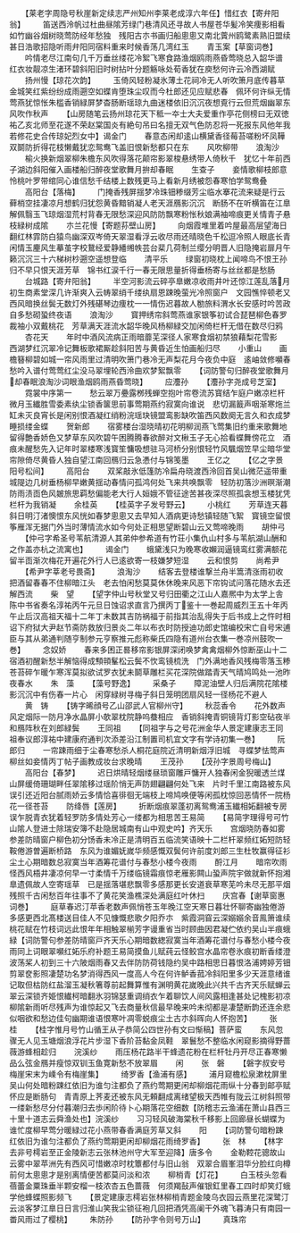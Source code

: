 <!-- { "loadSidebar": true } -->
　　【莱老字周隐号秋崖新定续志严州知州李莱老成淳六年任】惜红衣【寄弁阳翁】
　　笛送西泠帆过杜曲昼隂芳绿门巷清风还寻故人书屋苍华髪冷笑痩影相看如竹幽谷烟树晓莺防经年愁独　残阳古朩书画归船悤悤又南北薲州鸥鹭素熟旧盟续甚日浩歌招隐听雨弁阳同宿料重来时候香荡几湾红玉
　　青玉案【草窗词巻】
　　吟情老尽江南句几千万垂丝缕花冷絮飞寒食路渔烟鸥雨燕昏莺晓总入韶华谱　红衣妆靓凉生渚环碧斜阳旧时树拈叶分题觞咏处荀香犹在庾愁何许云冷西湖赋
　　扬州慢【琼花次韵】
　　玉倚风轻粉凝氷薄土花祠冷无人听吹箫月底传暮草金城笑红紫纷纷成雨遡空如蝶肯堕珠尘叹而今杜郎还见应赋悲春　佩环何许纵无情莺燕犹惊怅朱槛香销緑屏梦杳肠断瑶琼九曲迷楼依旧沉沉夜想覔行云但荒烟幽翠东风吹作秋声
　　【山房随笔云扬州琼花天下秪一夲士大夫爱重作亭花侧榜曰无双徳祐乙亥北师至花遂不荣赵棠国炎有絶句吊曰名擅无双气色防忍将一死报东风他年我若修花史合传琼妃烈女中】谒金门
　　春意态闲却逺山横黛香径莓苔嗟粉坏凤鞾双鬬防折得花枝懒戴犹恋鸳鸯飞盖旧恨新愁都只在东
　　风吹柳带
　　浪淘沙
　　榆火换新烟翠柳朱檐东风吹得落花颠帘影翠梭悬绣带人倚秋千　犹忆十年前西子湖边斜阳催入画楼船归醉夜堂歌舞月拚却春眠
　　生查子
　　妾情歌柳枝郎意怜桃叶罗带绾同心谁信愁千结楼上数残更马上看新月绣被怨春寒怕学鸳鸯叠
　　高阳台【落梅】
　　门掩香残屏揺梦冷珠钿糁缀芳尘临水搴花流来疑是行云藓梢空挂凄凉月想鹤归犹怨黄昏黯销凝人老天涯鴈影沉沉　断肠不在听横笛在江臯解佩翳玉飞琼烟湿荒村背春无限愁深迎风防防飘寒粉怅秋娘满袖啼痕更关情青子悬枝緑树成隂
　　朩兰花慢【寄题荪壁山房】
　　向烟霞堆里着吟屋最高层望海日翻红林霏防白猿鸟幽深双岑倚天翠湿看浮云收尽雨还晴晓色千松逗冷照人眼底长青　闲情玉麈风生摹茧字校鵞经爱静繙缃帙芸台棐几荷制兰缨分明晋人旧隐掩岩扉月午籁沉沉三十六梯树杪遡空遥想登临
　　清平乐
　　绿窗初晓枕上闻啼鸟不恨王孙归不早只恨天涯芳草　锦书红涙千行一春无限思量折得垂杨寄与丝丝都是愁肠
　　台城路【寄弁阳翁】
　　半空河影流云碎亭臯嫩凉收雨井叶还惊江莲乱落月初生商素堂深几许渐爽入云帱翠绡千缕纨扇恩踈晚萤光冷照窗户　文园憔悴顿老又西风暗换丝鬓无数灯外残碪琴边痩枕一一情伤迟暮故人勌旅料渭水长安感时吟苦政自多愁砌蛩终夜语
　　浪淘沙
　　寳押绣帘斜莺燕谁家银筝初试合琵琶柳色春罗裁袖小双戴桃花　芳草满天涯流水韶华晚风杨柳緑交加闲倚栏杆无借在数尽归鸦
　　杏花天
　　年时中酒风流病正雨暗蘼芜深径人家寒食烟初禁狼藉梨花雪影　西湖梦红沉翠冷记舞板歌裙厮趁斜阳苦与黄昏近生怕画船归尽
　　小重山
　　画檐簮柳碧如城一帘风雨里过清明吹箫门巷冷无声梨花月今夜负中庭　逺岫敛修嚬春愁吟入谱付莺莺红尘没马翠埋轮西泠曲欢梦絮飘零
　　【词防警句归醉夜堂歌舞月却春眠浪淘沙词眼渔烟鸥雨燕昏莺晓】
　　应灋孙
　　【灋孙字尧成号芝室】
　　霓裳中序第一
　　愁云翠万疉露桞残蝉空抱叶帘卷流苏寳结乍庭户嫩凉栏杆微月玉纎胜雪委素纨尘锁香箧思前事莺期燕约寂寞向谁说　悲切漏籖声咽渐寒炧兰缸未灭良宵长是闲别恨酒凝红绡粉浣瑶玦镜盟鸾影缺吹笛西风数阕无言久和衣成梦睡损缕金蝶
　　贺新郎
　　宿雾楼台湿晓晴初花明柳润燕飞莺集旧约重来歌舞地留得艶香娇色又梦草东风吹碧午困腾腾春欲醉对文楸玉子无心拾看蝶舞傍花立　酒痕未醒愁先入记年时翠楼寒浅寳笙慵吸想驻马河桥分别恨轻竹风颿烟笠早尘暗华堂帘隙倚尽黄昏人独自望江南回鴈归云急慿付与锦笺墨
　　王亿之
　　【亿之字景阳号松间】
　　高阳台
　　双桨敲氷低篷防冷扁舟晓渡西泠回首吴山微茫遥带重城隄边几树垂杨柳早嫩黄揺动春情问孤鸿何处飞来共唤飘零　轻防初落沙洲暝渐潮防雨渍靣色风皴旅思羁愁偏能老大行人姮娥不管征途苦甚夜深尽照孤衾想玉楼犹凭栏杆为我销凝
　　余桂英
　　【桂英字子发号野云】
　　小桃红
　　芳草连天暮斜日明汀渚懊恨东风恍如春梦悤悤又去早知人酒病更诗愁镇轻随飞絮　寳镜空留恨筝雁浑无据门外当时薄情流水如今何处正相思望断碧山云又莺啼晚雨
　　胡仲弓
　　【仲弓字希圣号苇航清源人其弟仲参希道有竹荘小集仇山村多与苇航湖山酬和之作盖亦杭之流寓也】
　　谒金门
　　蛾黛浅只为晚寒收嬾润逼镜鸾红雾满额花留半靣渐次梅花开遍花外行人已逺欲寄一枝嫌梦短湿
　　云和恨剪
　　尚希尹
　　【希尹字莘老号畏斋】
　　浪淘沙
　　结客去登楼谁撃兰舟半篙清涨雨初收把酒留春春不住柳暗江头　老去怕闲愁莫莫休休晚来风恶下帘钩试问落花随水去还解西流
　　柴　望
　　【望字仲山号秋堂又号归田衢之江山人嘉熈中为太学上舎陈中书省奏名淳祐丙午元旦日蚀诏求直言乃撰丙丁鉴十一巻起周威烈王五十年丙午止后汉高祖天福十二年丁未数其吉防祸福于前指其治乱得失于后书成上之忤时相诏下府狱大尹赵节斋防救放归景炎二年以布衣时防授迪功郎史馆编校宋亡自号宋逋臣与其从弟通判随亨制参元亨察推元彪称柴氏四隐有道州台衣集一巻凉州鼓吹一巻】
　　念奴娇
　　春来多困正晷移帘影银屏深闭唤梦禽禽烟柳外惊断巫山十二宿酒初醒新愁半解恼得成顦顇髼松云鬓不忺鸾镜梳洗　门外满地香风残梅零落玉糁苍苔碎乍暖乍寒浑莫拟欲试罗衣犹未鬬草雕栏买花深院做踏青天气晴鸠鸣处一池昨夜春水
　　朱　藻
　　【藻号野逸】
　　采桑子
　　障泥油壁人归后满院花隂楼影沉沉中有伤春一片心　闲穿緑树寻梅子斜日笼明团扇风轻一径杨花不避人
　　黄　铸
　　【铸字晞顔号乙山邵武人官柳州守】
　　秋蕊香令
　　花外数声风定烟际一防月净水晶屏小欹翠枕院静呜蛬相应　香销斜掩青铜镜背灯影空砧夜半和鴈阵秋在刘郎緑鬓
　　王同祖
　　【同祖字与之号花洲金华人景定建康志王同祖奉议郎淳祐中建康府通判次添差沿江制置司机宜文字有学诗初集一巻】
　　阮郎归
　　一帘踈雨细于尘春寒愁杀人桐花庭院近清明新烟浮旧城　寻蝶梦怯莺声柳丝如妾情丙丁帖子画教成妆台求晚晴
　　王茂孙
　　【茂孙字景周号梅山】
　　高阳台【春梦】
　　迟日烘晴轻烟缕昼琐窗雕戸慵开人独春闲金猊暖透兰煤山屏缓倚珊瑚畔任翠隂移过瑶阶悄无声防翅翩翩何处飞来　片时千里江南路被东风误引还近阳台腻雨娇云多情恰喜徘徊无端枝上啼鸠唤便等闲孤枕惊回恶情怀一院杨花一径苍苔
　　防绛唇【莲房】
　　折断烟痕翠蓬初离鸳鸯浦玉纎相妬翻被专房误乍脱青衣犹着轻罗防多情处芳心一缕都为相思苦王易简
　　【易简字理得号可竹山隂人登进士除瑞安簿不赴隐居城南有山中观史吟】齐天乐
　　宫烟晓防春如雾参差防晴窗户柳色初分饧香未冷正是清明百五临流笑语映十二栏杆翠频红妬短防轻鞍倦游曽遍断桥路　东风为谁媚妩嵗华频感慨双鬓何许前度刘郎三生杜牧赢得征衫尘土心期暗数总寂寞当年酒筹花谱付与春愁小楼今夜雨
　　酹江月
　　暗帘吹雨怪西风梧井凄凉何早一寸柔情千万缕临镜霜痕惊老雁影闗山蛩声院宇做就新怀抱湘臯遗佩故人空寄瑶草　已是揺落堪悲飘零多感那更长安道衰草寒芜吟未尽无那平烟残照千古闲愁百年往事不了黄花笑渔樵深处满庭红叶休扫
　　庆宫春【谢草窗惠词巻】
　　庭草春迟汀苹香老数声佩悄苍玉年晚江空天寒日暮壮怀聊寄幽独倦游多感更西北髙楼送目佳人不见慷慨悲歌夕阳乔朩　紫霞洞窅云深嫋嫋余音鳯箫谁续桃花赋在竹枝词远此恨年年相触翠椾芳字谩重省当时顾曲因君凝伫依约吴山半痕蛾緑【词防警句参差防晴窗戸齐天乐心期暗数緫寂寞当年酒筹花谱付与春愁小楼今夜雨同上词眼翠嚬红妬乐府补题王易简摸鱼儿赋莼云怪鲛宫水晶帘卷氷痕初断香缕澄波荡桨人初到三十六陂烟雨春又去伴防防荷钱隐约吴中路相思日暮恨洛浦娉婷芳钿剪翠奁影照凄楚功名梦消得西风一度高人今在何许鲈香菰冷斜阳里多少天涯意绪谁记取但枯防红盐溜玉凝秋箸尊前起舞算惟有渊明黄花嵗晚此兴共千古齐天乐赋蝉云翠云深锁齐姫恨纎柯暗翻氷羽锦瑟重调绡衣乍着聊饮人间风露相逢甚处记槐影初凉柳隂新雨听尽残声为谁惊起又飞去商量秋信最早晚来吟未彻都是凄楚断韵还连余悲似咽欲和愁边佳句幽期谁语恨寒叶凋零蜕痕尘土古朩斜晖向人怀抱苦】
　　张　桂
　　【桂字惟月号竹山循王从子恭简公四世孙有文曰惭稿】菩萨蛮
　　东风忽骤无人见玉塘烟浪浮花片步湿下香阶苔黏金凤鞋　翠鬟愁不整临水闲窥影摘得野蔷薇游蜂相趁归
　　浣溪纱
　　雨压杨花路半干蜂遗花粉在栏杆牡丹开尽正春寒懒品么弦金鴈并瘦惊双钏玉鱼寛新愁不放翠眉
　　闲
　　张　磐
　　【磐字叔安号梅崖宋末为嵊令有梅崖集】
　　绮罗香【渔浦有感】
　　浦月窥檐松泉漱枕屏里吴山何处暗粉踈红依旧为谁匀注都负了燕约莺期更闲却柳烟花雨纵十分春到邮亭赋怀应是断肠句　青青原上荠麦还被东风无頼翻成离绪望极天西帷有陇云江树斜照带一缕新愁尽分付暮潮归去歩闲阶待卜心期落花空细数【防稽志云渔浦在萧山县西三十里十道志云舜渔处也】浣溪纱
　　习习轻风破海棠秋千移影上回廊昼长蝴蝶为谁忙度柳早莺分暖緑过花小燕带春香满庭芳草又斜
　　阳
　　【词防警句暗粉踈红依旧为谁匀注都负了燕约莺期更闲却柳烟花雨绮罗香】
　　张　林
　　【林字去非号樗岩至正金陵新志云张林池州守大军至迎降】唐多令
　　金勒鞚花骢故山云雾中翠苹洲先有西风可惜嫩凉时枕簟都付与旧山翁　双翠合眉峯泪华分脸红向樽前何太悤悤才是别离情便苦都莫问淡和浓
　　柳梢青【灯花】
　　白玉枝头忽看蓓蕾金粟珠垂半颗安榴一枝浓杏五色蔷薇　何须羯鼔声催银釭里春工四时却笑灯蛾学他蜂蝶照影频飞
　　【景定建康志樗岩张林柳梢青题金陵乌衣园云燕里花深鹭汀云淡客梦江臯日日言归淮山笑我尘锁征袍几回把酒凭高阑干外魂飞暮涛只有南园一畨风雨过了樱桃】
　　朱防孙
　　【防孙字令则号万山】
　　真珠帘
